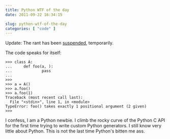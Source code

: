 ```yaml
---
title: Python WTF of the day
date: 2011-09-22 16:34:15

slug: python-wtf-of-the-day
categories: [ "code" ]
---
```


Update: The rant has been [suspended](https://twitter.com/#!/mateuszloskot/status/117001180999196672), temporarily.


The code speaks for itself:

    
```
>>> class A:
...     def foo(a, ):
...             pass
...
>>>
>>> a = A()
>>> a.foo()
>>> a.foo(1)
Traceback (most recent call last):
  File "<stdin>", line 1, in <module>
TypeError: foo() takes exactly 1 positional argument (2 given)
>>>
```


I confess, I am a Python newbie. I climb the rocky curve of the Python C API for the first time trying to write custom Python generators. I still know very little about Python. This is not the last time Python's bitten me ass.
